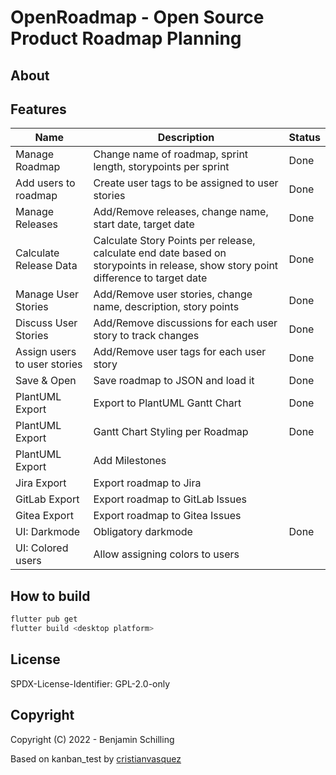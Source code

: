 # OpenRoadmap - Open Source Product Roadmap Planning



## About

## Features
| Name | Description | Status |
| -- | -- | -- |
| Manage Roadmap | Change name of roadmap, sprint length, storypoints per sprint | Done |
| Add users to roadmap | Create user tags to be assigned to user stories | Done |
| Manage Releases | Add/Remove releases, change name, start date, target date | Done |
| Calculate Release Data | Calculate Story Points per release, calculate end date based on storypoints in release, show story point difference to target date| Done | 
| Manage User Stories | Add/Remove user stories, change name, description, story points | Done |
| Discuss User Stories |  Add/Remove discussions for each user story to track changes | Done |
| Assign users to user stories | Add/Remove user tags for each user story | Done |
| Save & Open | Save roadmap to JSON and load it | Done |
| PlantUML Export | Export to PlantUML Gantt Chart  | Done |
| PlantUML Export | Gantt Chart Styling per Roadmap | Done |
| PlantUML Export | Add Milestones |  |
| Jira Export | Export roadmap to Jira | |
| GitLab Export | Export roadmap to GitLab Issues | |
| Gitea Export | Export roadmap to Gitea Issues | |
| UI: Darkmode | Obligatory darkmode | Done |
| UI: Colored users | Allow assigning colors to users | |

## How to build

```bash
flutter pub get
flutter build <desktop platform>
```


## License

SPDX-License-Identifier: GPL-2.0-only

## Copyright

Copyright (C) 2022 - Benjamin Schilling

Based on kanban_test by [cristianvasquez](https://gist.github.com/cristianvasquez)
